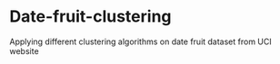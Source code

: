 # Date-fruit-clustering
Applying different clustering algorithms  on date fruit dataset from UCI website
